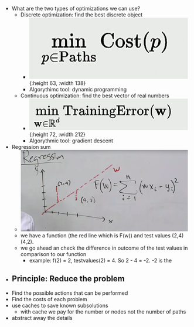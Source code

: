 - What are the two types of optimizations we can use?
	- Discrete optimization: find the best discrete object
		- ![image.png](../assets/image_1677399780663_0.png){:height 63, :width 138}
		- Algorythimc tool: dynamic programming
	- Continuous optimization: find the best vector of real numbers
		- ![image.png](../assets/image_1677399842845_0.png){:height 72, :width 212}
		- Algorythmic tool: gradient descent
- Regression sum
	- ![image.png](../assets/image_1677402125958_0.png)
	- we have a function (the red line which is F(w)) and test values (2,4)(4,2).
	- we go ahead an check the difference in outcome of the test values in comparison to our function
		- example: f(2) = 2, testvalues(2) = 4. So 2 - 4 = -2. -2 is the
- ## Principle: Reduce the problem
- Find the possible actions that can be performed
- Find the costs of each problem
- use caches to save known subsolutions
	- with cache we pay for the number or nodes not the number of paths
- abstract away the details